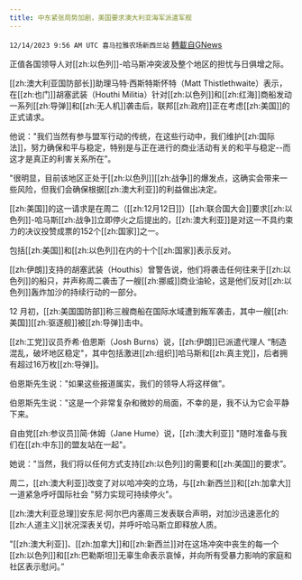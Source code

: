 ```yaml
---
title: 中东紧张局势加剧，美国要求澳大利亚海军派遣军舰
---
```

`12/14/2023 9:56 AM UTC 喜马拉雅农场新西兰站` [轉載自GNews](https://gnews.org/articles/2108039)

正值各国领导人对[[zh:以色列]]-哈马斯冲突波及整个地区的担忧与日俱增之际。 

  [[zh:澳大利亚国防部长]]助理马特·西斯特斯怀特（Matt Thistlethwaite）表示，在[[zh:也门]]胡塞武装（Houthi Militia）针对[[zh:以色列]]和[[zh:红海]]商船发动一系列[[zh:导弹]]和[[zh:无人机]]袭击后，联邦[[zh:政府]]正在考虑[[zh:美国]]的正式请求。 

  
他说："我们当然有参与盟军行动的传统，在这些行动中，我们维护[[zh:国际法]]，努力确保和平与稳定，特别是与正在进行的商业活动有关的和平与稳定--而这才是真正的利害关系所在”。 

  

"很明显，目前该地区正处于[[zh:以色列]][[zh:战争]]的爆发点，这确实会带来一些风险，但我们会确保根据[[zh:澳大利亚]]的利益做出决定。 

  

[[zh:美国]]的这一请求是在周二（[[zh:12月12日]]）[[zh:联合国大会]]要求[[zh:以色列]]-哈马斯[[zh:战争]]立即停火之后提出的，[[zh:澳大利亚]]是对这一不具约束力的决议投赞成票的152个[[zh:国家]]之一。 

  

包括[[zh:美国]]和[[zh:以色列]]在内的十个[[zh:国家]]表示反对。 

  

[[zh:伊朗]]支持的胡塞武装（Houthis）曾警告说，他们将袭击任何往来于[[zh:以色列]]的船只，并声称周二袭击了一艘[[zh:挪威]]商业油轮，这是他们反对[[zh:以色列]]轰炸加沙的持续行动的一部分。 

  

12 月初，[[zh:美国国防部]]称三艘商船在国际水域遭到叛军袭击，其中一艘[[zh:美国]][[zh:驱逐舰]]被[[zh:导弹]]击中。 

  

[[zh:工党]]议员乔希·伯恩斯（Josh Burns）说，[[zh:伊朗]]已派遣代理人 “制造混乱，破坏地区稳定"，其中包括激进[[zh:组织]]哈马斯和[[zh:真主党]]，后者拥有超过16万枚[[zh:导弹]]。 

  

伯恩斯先生说："如果这些报道属实，我们的领导人将这样做”。 

  

伯恩斯先生说："这是一个非常复杂和微妙的局面，不幸的是，我不认为它会平静下来。 

 

自由党[[zh:参议员]]简·休姆（Jane Hume）说，[[zh:澳大利亚]] "随时准备与我们在[[zh:中东]]的盟友站在一起"。 

  

她说："当然，我们将以任何方式支持[[zh:以色列]]的需要和[[zh:美国]]的要求”。 

  

周二，[[zh:澳大利亚]]改变了对以哈冲突的立场，与[[zh:新西兰]]和[[zh:加拿大]]一道紧急呼吁国际社会 "努力实现可持续停火"。 

  

[[zh:澳大利亚总理]]安东尼·阿尔巴内塞周三发表联合声明，对加沙迅速恶化的[[zh:人道主义]]状况深表关切，并呼吁哈马斯立即释放人质。 

  

"[[zh:澳大利亚]]、[[zh:加拿大]]和[[zh:新西兰]]对在这场冲突中丧生的每一个[[zh:以色列]]和[[zh:巴勒斯坦]]无辜生命表示哀悼，并向所有受暴力影响的家庭和社区表示慰问。”
